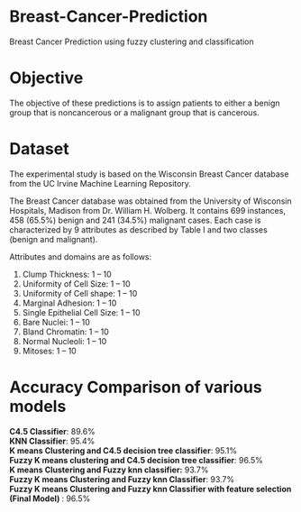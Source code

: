 # Breast-Cancer-Prediction
Breast Cancer Prediction using fuzzy clustering and classification

# Objective
The objective of these predictions is to assign patients to either a benign group that is noncancerous or a malignant group that is cancerous.

# Dataset
The experimental study is based on the Wisconsin Breast Cancer database from the UC Irvine Machine Learning Repository.

The Breast Cancer database was obtained from the University of Wisconsin Hospitals, Madison from Dr. William H. Wolberg. It contains 699 instances, 458 (65.5%) benign and 241 (34.5%) malignant cases. Each case is characterized by 9 attributes as described by Table I and two classes (benign and malignant).

Attributes and domains are as follows: <br>
1. Clump Thickness:  1 – 10 <br>
2. Uniformity of Cell Size:  1 – 10 <br>
3. Uniformity of Cell shape:  1 – 10<br>
4. Marginal Adhesion:  1 – 10<br>
5. Single Epithelial Cell Size:  1 – 10<br>
6. Bare Nuclei:  1 – 10<br>
7. Bland Chromatin:  1 – 10<br>
8. Normal Nucleoli:  1 – 10<br>
9. Mitoses: 1 – 10<br>

# Accuracy Comparison of various models
<b>C4.5 Classifier</b>: 89.6%<br>
<b>KNN Classifier</b>: 95.4%<br>
<b>K means Clustering and C4.5 decision tree classifier</b>: 95.1%<br>
<b>Fuzzy K means clustering and C4.5 decision tree classifier</b>: 96.5%<br>
<b>K means Clustering and Fuzzy knn classifier:</b> 93.7%<br>
<b>Fuzzy K means Clustering and Fuzzy knn  Classifier</b>: 93.7%<br>
<b>Fuzzy K means Clustering and Fuzzy knn Classifier with feature selection (Final Model) </b>: 96.5%<br>


